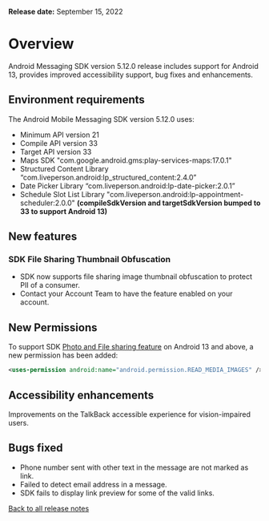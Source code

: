 **Release date:** September 15, 2022

# Overview

Android Messaging SDK version 5.12.0 release includes support for Android 13, provides improved accessibility support, bug fixes and enhancements.

## Environment requirements

The Android Mobile Messaging SDK version 5.12.0 uses:

- Minimum API version 21
- Compile API version 33
- Target API version 33
- Maps SDK "com.google.android.gms:play-services-maps:17.0.1"
- Structured Content Library “com.liveperson.android:lp_structured_content:2.4.0”
- Date Picker Library “com.liveperson.android:lp-date-picker:2.0.1”
- Schedule Slot List Library "com.liveperson.android:lp-appointment-scheduler:2.0.0"
**(compileSdkVersion and targetSdkVersion bumped to 33 to support Android 13)**

## New features

### SDK File Sharing Thumbnail Obfuscation

- SDK now supports file sharing image thumbnail obfuscation to protect PII of a consumer.
- Contact your Account Team to have the feature enabled on your account.

## New Permissions

To support SDK [Photo and File sharing feature](mobile-app-messaging-sdk-for-android-advanced-features-photo-and-file-sharing.html) on Android 13 and above, a new permission has been added:

```xml
<uses-permission android:name="android.permission.READ_MEDIA_IMAGES" />
```

## Accessibility enhancements

Improvements on the TalkBack accessible experience for vision-impaired users.

## Bugs fixed

- Phone number sent with other text in the message are not marked as link.
- Failed to detect email address in a message.
- SDK fails to display link preview for some of the valid links.

<div class="btn-wrapper">
<a class="back-btn" href="mobile-app-messaging-sdk-for-android-all-release-notes.html" center>Back to all release notes</a>
</div>
